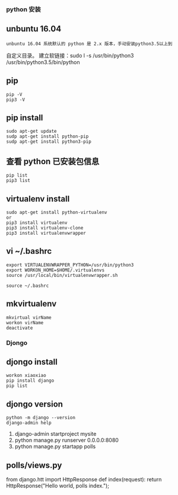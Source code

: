 ### python 安装
## unbuntu 16.04 
	unbuntu 16.04 系统默认的 python 是 2.x 版本，手动安装python3.5以上到
自定义目录。
	建立软链接：sudo l  -s /usr/bin/python3 /usr/bin/python3.5/bin/python

## pip 
	pip -V
	pip3 -V

## pip install
	sudo apt-get update
	sudp apt-get install python-pip
	sudp apt-get install python3-pip
	
## 查看 python 已安装包信息
	pip list
	pip3 list

## virtualenv install
	sudo apt-get install python-virtualenv
	or
	pip3 install virtualenv   
	pip3 install virtualenv-clone 
	pip3 install virtualenvwrapper

## vi ~/.bashrc
	export VIRTUALENVWRAPPER_PYTHON=/usr/bin/python3
	export WORKON_HOME=$HOME/.virtualenvs
	source /usr/local/bin/virtualenvwrapper.sh

	source ~/.bashrc

## mkvirtualenv
	mkvirtual virName
	workon virName
	deactivate

### Djongo

## djongo install
	workon xiaoxiao
	pip install django
	pip list

## djongo version
	python -m django --version
	django-admin help

1. django-admin startproject mysite
2. python manage.py runserver 0.0.0.0:8080
3. python manage.py startapp polls

## polls/views.py

from django.htt import HttpResponse
def index(request):
	return HttpResponse("Hello world, polls index.");

	
